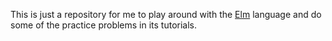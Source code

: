 This is just a repository for me to play around with the [Elm][]
language and do some of the practice problems in its tutorials.

  [Elm]: http://elm-lang.org/
